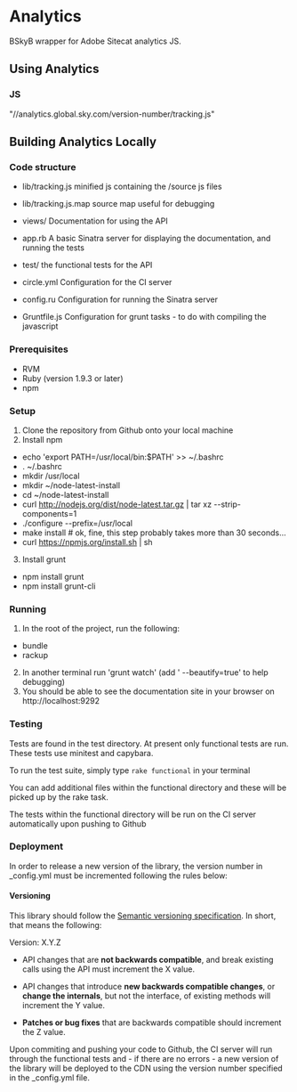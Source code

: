 Analytics
=========
BSkyB wrapper for Adobe Sitecat analytics JS.

## Using Analytics
### JS
"//analytics.global.sky.com/version-number/tracking.js"

## Building Analytics Locally

### Code structure
- lib/tracking.js
  minified js containing the /source js files

- lib/tracking.js.map
  source map useful for debugging

- views/
  Documentation for using the API

- app.rb
  A basic Sinatra server for displaying the documentation, and running the tests

- test/
  the functional tests for the API

- circle.yml
  Configuration for the CI server

- config.ru
  Configuration for running the Sinatra server

- Gruntfile.js
  Configuration for grunt tasks - to do with compiling the javascript

### Prerequisites

- RVM
- Ruby (version 1.9.3 or later)
- npm

### Setup
1. Clone the repository from Github onto your local machine
2. Install npm
  - echo 'export PATH=/usr/local/bin:$PATH' >> ~/.bashrc
  - . ~/.bashrc
  - mkdir /usr/local
  - mkdir ~/node-latest-install
  - cd ~/node-latest-install
  - curl http://nodejs.org/dist/node-latest.tar.gz | tar xz --strip-components=1
  - ./configure --prefix=/usr/local
  - make install # ok, fine, this step probably takes more than 30 seconds...
  - curl https://npmjs.org/install.sh | sh
3. Install grunt
  - npm install grunt
  - npm install grunt-cli

### Running

1. In the root of the project, run the following:
  - bundle
  - rackup
2. In another terminal run 'grunt watch' (add ' --beautify=true' to help debugging)
3. You should be able to see the documentation site in your browser on http://localhost:9292

### Testing
Tests are found in the test directory. At present only functional
tests are run. These tests use minitest and capybara.

To run the test suite, simply type `rake functional` in your terminal

You can add additional files within the functional directory and these will be
picked up by the rake task.

The tests within the functional directory will be run on the CI server
automatically upon pushing to Github

### Deployment
In order to release a new version of the library, the version number in _config.yml must be
incremented following the rules below: 

#### Versioning
This library should follow the [Semantic versioning
specification](http://semver.org/). In short, that means the following:

Version: X.Y.Z

- API changes that are **not backwards compatible**, and break existing
  calls using the API must increment the X value.

- API changes that introduce **new backwards compatible changes**, or **change the
  internals**, but not the interface, of existing methods will increment the
  Y value.

- **Patches or bug fixes** that are backwards compatible should increment the
  Z value.


Upon commiting and pushing your code to Github, the CI server will run through
the functional tests and - if there are no errors - a new version of the library
will be deployed to the CDN using the version number specified in the
_config.yml file.
